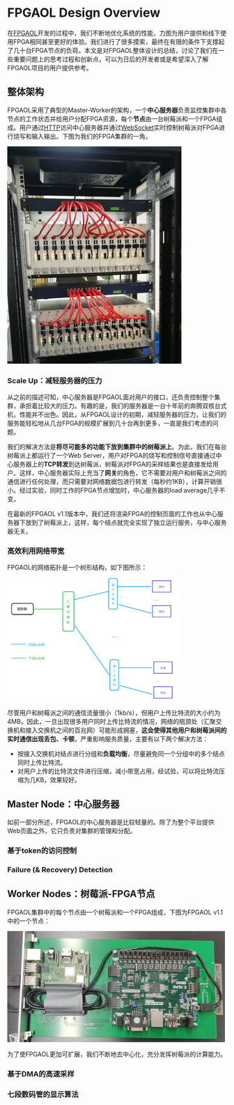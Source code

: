 # FPGAOL Design Overview

在[FPGAOL](http://202.38.79.134)开发的过程中，我们不断地优化系统的性能，力图为用户提供和线下使用FPGA相同甚至更好的体验。我们进行了很多摸索，最终在有限的条件下支撑起了几十台FPGA节点的负荷。本文是对FPGAOL整体设计的总结，讨论了我们在一些重要问题上的思考过程和创新点，可以为日后的开发者或是希望深入了解FPGAOL项目的用户提供参考。

## 整体架构

FPGAOL采用了典型的Master-Worker的架构，一个**中心服务器**负责监控集群中各节点的工作状态并给用户分配FPGA资源，每个**节点**由一台树莓派和一个FPGA组成。用户通过[HTTP](https://tools.ietf.org/html/rfc2616)访问中心服务器并通过[WebSocket](https://tools.ietf.org/html/rfc6455)实时控制树莓派对FPGA进行烧写和输入输出。下图为我们的FPGA集群的一角。

<img src="img/cluster.jpeg" alt="FPGA borad" width="400" />

### Scale Up：减轻服务器的压力

从之前的描述可知，中心服务器是FPGAOL面对用户的接口，还负责控制整个集群，承担着比较大的压力。有趣的是，我们的服务器是一台十年前的奔腾双核台式机，性能并不出色。因此，从FPGAOL设计的初期，减轻服务器的压力，让我们的服务能轻松地从几台FPGA的规模扩展到几十台再到更多，一直是我们考虑的问题。

我们的解决方法是**将尽可能多的功能下放到集群中的树莓派上**。为此，我们在每台树莓派上都运行了一个Web Server，用户对FPGA的烧写和控制信号直接通过中心服务器上的**TCP转发**到达树莓派，树莓派对FPGA的采样结果也是直接发给用户。这样，中心服务器实际上充当了**网关**的角色，它不需要对用户和树莓派之间的通信进行任何处理，而只需要对网络数据包进行转发（每秒约1KB），计算开销很小。经过实验，同时工作的FPGA节点增加时，中心服务器的load average几乎不变。

在最新的FPGAOL v1.1版本中，我们还将渲染FPGA的控制页面的工作也从中心服务器下放到了树莓派上，这样，每个结点就完全实现了独立运行服务，与中心服务器无关。

### 高效利用网络带宽

FPGAOL的网络拓扑是一个树形结构，如下图所示：

<img src="img/topo.png" alt="Network Topology" width="400" />

尽管用户和树莓派之间的通信流量很小（1kb/s），但用户上传比特流的大小约为4MB，因此，一旦出现很多用户同时上传比特流的情况，网络的瓶颈处（汇聚交换机和接入交换机之间的百兆网）可能形成拥塞，**这会使得其他用户和树莓派间的实时通信出现丢包、卡顿**，严重影响服务质量，主要有以下两个解决方法：

* 按接入交换机对结点进行分组和**负载均衡**，尽量避免同一个分组中的多个结点同时上传比特流。
* 对用户上传的比特流文件进行压缩，减小带宽占用，经试验，可以将比特流压缩为几KB，效果较好。

## Master Node：中心服务器

如前一部分所述，FPGAOL的中心服务器是比较轻量的。除了为整个平台提供Web页面之外，它只负责对集群的管理和分配。

### 基于token的访问控制



### Failure (& Recovery) Detection



## Worker Nodes：树莓派-FPGA节点

FPGAOL集群中的每个节点由一个树莓派和一个FPGA组成，下图为FPGAOL v1.1中的一个节点：

<img src="img/board.jpeg" alt="FPGA board" width="500" />

为了使FPGAOL更加可扩展，我们不断地去中心化，充分发挥树莓派的计算能力。

### 基于DMA的高速采样



### 七段数码管的显示算法

